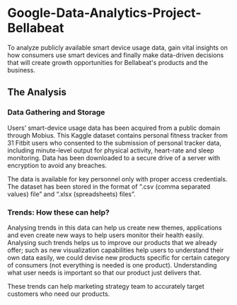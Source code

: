 # Google-Data-Analytics-Project-Bellabeat
To analyze publicly available smart device usage data, gain vital insights on how consumers use smart devices and finally make data-driven decisions that will create growth opportunities for Bellabeat's products and the business.

## The Analysis
### Data Gathering and Storage
Users’ smart-device usage data has been acquired from a public domain through Mobius. This Kaggle dataset contains personal fitness tracker from 31 Fitbit users who consented to the submission of personal tracker data, including minute-level output for physical activity, heart-rate and sleep monitoring. Data has been downloaded to a secure drive of a server with encryption to avoid any breaches. 

The data is available for key personnel only with proper access credentials. The dataset has been stored in the format of “.csv (comma separated values) file” and “.xlsx (spreadsheets) files”.

### Trends: How these can help?
Analysing trends in this data can help us create new themes, applications and even create new ways to help users monitor their health easily. Analysing such trends helps us to improve our products that we already offer; such as new visualization capabilities help users to understand their own data easily, we could devise new products specific for certain category of consumers (not everything is needed is one product). Understanding what user needs is important so that our product just delivers that.

These trends can help marketing strategy team to accurately target customers who need our products.
